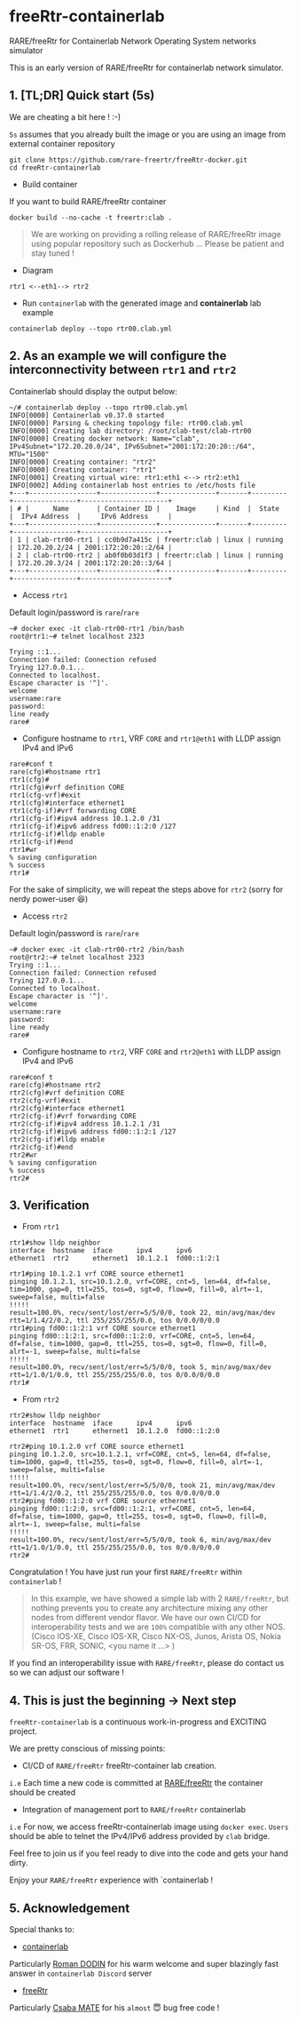 # freeRtr-containerlab
RARE/freeRtr for Containerlab Network Operating System networks simulator

This is an early version of RARE/freeRtr for containerlab network simulator.

## 1. **[TL;DR]** Quick start (5s)

We are cheating a bit here ! :-) 

`5s` assumes that you already built the image or you are using an image from external container repository

```
git clone https://github.com/rare-freertr/freeRtr-docker.git
cd freeRtr-containerlab
```

* Build container

If you want to build RARE/freeRtr container

```
docker build --no-cache -t freertr:clab .
```
>We are working on providing a rolling release of RARE/freeRtr image using popular repository such as Dockerhub ...
>Please be patient and stay tuned !

* Diagram

```
rtr1 <--eth1--> rtr2
``` 

* Run `containerlab` with the generated image and **containerlab** lab example
```
containerlab deploy --topo rtr00.clab.yml 
```

## 2. As an example we will configure the interconnectivity between `rtr1` and `rtr2`

Containerlab should display the output below:
```
~/# containerlab deploy --topo rtr00.clab.yml
INFO[0000] Containerlab v0.37.0 started
INFO[0000] Parsing & checking topology file: rtr00.clab.yml
INFO[0000] Creating lab directory: /root/clab-test/clab-rtr00
INFO[0000] Creating docker network: Name="clab", IPv4Subnet="172.20.20.0/24", IPv6Subnet="2001:172:20:20::/64", MTU="1500"
INFO[0000] Creating container: "rtr2"
INFO[0000] Creating container: "rtr1"
INFO[0001] Creating virtual wire: rtr1:eth1 <--> rtr2:eth1
INFO[0002] Adding containerlab host entries to /etc/hosts file
+---+-----------------+--------------+--------------+-------+---------+----------------+----------------------+
| # |      Name       | Container ID |    Image     | Kind  |  State  |  IPv4 Address  |     IPv6 Address     |
+---+-----------------+--------------+--------------+-------+---------+----------------+----------------------+
| 1 | clab-rtr00-rtr1 | cc0b9d7a415c | freertr:clab | linux | running | 172.20.20.2/24 | 2001:172:20:20::2/64 |
| 2 | clab-rtr00-rtr2 | ab0f0b03d1f3 | freertr:clab | linux | running | 172.20.20.3/24 | 2001:172:20:20::3/64 |
+---+-----------------+--------------+--------------+-------+---------+----------------+----------------------+
```

* Access `rtr1`

Default login/password is `rare`/`rare`

```
~# docker exec -it clab-rtr00-rtr1 /bin/bash
root@rtr1:~# telnet localhost 2323

Trying ::1...
Connection failed: Connection refused
Trying 127.0.0.1...
Connected to localhost.
Escape character is '^]'.
welcome
username:rare
password:
line ready
rare#
```

* Configure hostname to `rtr1`, VRF `CORE` and `rtr1@eth1` with LLDP assign IPv4 and IPv6

```
rare#conf t
rare(cfg)#hostname rtr1
rtr1(cfg)#
rtr1(cfg)#vrf definition CORE
rtr1(cfg-vrf)#exit
rtr1(cfg)#interface ethernet1
rtr1(cfg-if)#vrf forwarding CORE
rtr1(cfg-if)#ipv4 address 10.1.2.0 /31
rtr1(cfg-if)#ipv6 address fd00::1:2:0 /127
rtr1(cfg-if)#lldp enable
rtr1(cfg-if)#end
rtr1#wr
% saving configuration
% success
rtr1#
```

For the sake of simplicity, we will repeat the steps above for `rtr2` (sorry for nerdy power-user :laughing:)

* Access `rtr2`

Default login/password is `rare`/`rare`

```
~# docker exec -it clab-rtr00-rtr2 /bin/bash
root@rtr2:~# telnet localhost 2323
Trying ::1...
Connection failed: Connection refused
Trying 127.0.0.1...
Connected to localhost.
Escape character is '^]'.
welcome
username:rare
password:
line ready
rare#
```

* Configure hostname to `rtr2`, VRF `CORE` and `rtr2@eth1` with LLDP assign IPv4 and IPv6

```
rare#conf t
rare(cfg)#hostname rtr2
rtr2(cfg)#vrf definition CORE
rtr2(cfg-vrf)#exit
rtr2(cfg)#interface ethernet1
rtr2(cfg-if)#vrf forwarding CORE
rtr2(cfg-if)#ipv4 address 10.1.2.1 /31
rtr2(cfg-if)#ipv6 address fd00::1:2:1 /127
rtr2(cfg-if)#lldp enable
rtr2(cfg-if)#end
rtr2#wr
% saving configuration
% success
rtr2#
```

## 3. Verification

* From `rtr1`

```
rtr1#show lldp neighbor
interface  hostname  iface      ipv4      ipv6
ethernet1  rtr2      ethernet1  10.1.2.1  fd00::1:2:1

rtr1#ping 10.1.2.1 vrf CORE source ethernet1
pinging 10.1.2.1, src=10.1.2.0, vrf=CORE, cnt=5, len=64, df=false, tim=1000, gap=0, ttl=255, tos=0, sgt=0, flow=0, fill=0, alrt=-1, sweep=false, multi=false
!!!!!
result=100.0%, recv/sent/lost/err=5/5/0/0, took 22, min/avg/max/dev rtt=1/1.4/2/0.2, ttl 255/255/255/0.0, tos 0/0.0/0/0.0
rtr1#ping fd00::1:2:1 vrf CORE source ethernet1
pinging fd00::1:2:1, src=fd00::1:2:0, vrf=CORE, cnt=5, len=64, df=false, tim=1000, gap=0, ttl=255, tos=0, sgt=0, flow=0, fill=0, alrt=-1, sweep=false, multi=false
!!!!!
result=100.0%, recv/sent/lost/err=5/5/0/0, took 5, min/avg/max/dev rtt=1/1.0/1/0.0, ttl 255/255/255/0.0, tos 0/0.0/0/0.0
rtr1#
```

* From `rtr2`

```
rtr2#show lldp neighbor
interface  hostname  iface      ipv4      ipv6
ethernet1  rtr1      ethernet1  10.1.2.0  fd00::1:2:0

rtr2#ping 10.1.2.0 vrf CORE source ethernet1
pinging 10.1.2.0, src=10.1.2.1, vrf=CORE, cnt=5, len=64, df=false, tim=1000, gap=0, ttl=255, tos=0, sgt=0, flow=0, fill=0, alrt=-1, sweep=false, multi=false
!!!!!
result=100.0%, recv/sent/lost/err=5/5/0/0, took 21, min/avg/max/dev rtt=1/1.4/2/0.2, ttl 255/255/255/0.0, tos 0/0.0/0/0.0
rtr2#ping fd00::1:2:0 vrf CORE source ethernet1
pinging fd00::1:2:0, src=fd00::1:2:1, vrf=CORE, cnt=5, len=64, df=false, tim=1000, gap=0, ttl=255, tos=0, sgt=0, flow=0, fill=0, alrt=-1, sweep=false, multi=false
!!!!!
result=100.0%, recv/sent/lost/err=5/5/0/0, took 6, min/avg/max/dev rtt=1/1.0/1/0.0, ttl 255/255/255/0.0, tos 0/0.0/0/0.0
rtr2#
```

Congratulation ! You have just run your first `RARE/freeRtr` within `containerlab` !
> In this example, we have showed a simple lab with 2 `RARE/freeRtr`, but nothing prevents you to create any architecture mixing any other nodes from different vendor flavor. We have our own CI/CD for interoperability tests and we are `100%` compatible with any other NOS. (Cisco IOS-XE, Cisco IOS-XR, Cisco NX-OS, Junos, Arista OS, Nokia SR-OS, FRR, SONIC, <you name it ...> )

If you find an interoperability issue with `RARE/freeRtr`, please do contact us so we can adjust our software !
  
## 4. This is just the beginning -> Next step
  
`freeRtr-containerlab` is a continuous work-in-progress and EXCITING project. 
  
We are pretty conscious of missing points:

  * CI/CD of `RARE/freeRtr` freeRtr-container lab creation. 
  
  `i.e` Each time a new code is committed at [RARE/freeRtr](https://github.com/rare-freertr/freeRtr) the container should be created
  
  * Integration of management port to `RARE/freeRtr` containerlab
  
  `i.e` For now, we access freeRtr-containerlab image using `docker exec`. `Users` should be able to telnet the IPv4/IPv6 address provided by `clab` bridge.
  
Feel free to join us if you feel ready to dive into the code and gets your hand dirty. 
  
Enjoy your `RARE/freeRtr` experience with `containerlab !
  
  
## 5. Acknowledgement
  
Special thanks to:
  * [containerlab](https://containerlab.dev/)  
 
  Particularly [Roman DODIN](https://github.com/hellt) for his warm welcome and super blazingly fast answer in `containerlab Discord` server 

  * [freeRtr](www.freertr.org) 
  
  Particularly [Csaba MATE](http://mc36.nop.hu/) for his `almost` :innocent: bug free code !
  
  
